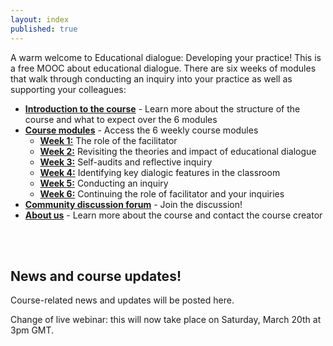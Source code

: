 ```yaml
---
layout: index
published: true
---
```


A warm welcome to Educational dialogue: Developing your practice! This is a free MOOC about educational dialogue. There are six weeks of modules that walk through conducting an inquiry into your practice as well as supporting your colleagues:
* **[Introduction to the course](https://mbrugha.github.io/course-in-a-box/modules/introduction/introduction/)** - Learn more about the structure of the course and what to expect over the 6 modules
* **[Course modules](https://mbrugha.github.io/course-in-a-box/modules/the%20course%20modules/wk-1/)** -  Access the 6 weekly course modules
  * **[Week 1:](https://mbrugha.github.io/course-in-a-box/modules/the%20course%20modules/wk-1/)** The role of the facilitator
  * **[Week 2:](https://mbrugha.github.io/course-in-a-box/modules/the%20course%20modules/wk-2/)** Revisiting the theories and impact of educational dialogue
  * **[Week 3:](https://mbrugha.github.io/course-in-a-box/modules/the%20course%20modules/wk-3/)** Self-audits and reflective inquiry
  * **[Week 4:](https://mbrugha.github.io/course-in-a-box/modules/the%20course%20modules/wk-4/)** Identifying key dialogic features in the classroom
  * **[Week 5:](https://mbrugha.github.io/course-in-a-box/modules/the%20course%20modules/wk-5/)** Conducting an inquiry
  * **[Week 6:](https://mbrugha.github.io/course-in-a-box/modules/the%20course%20modules/wk-6/)** Continuing the role of facilitator and your inquiries
* **[Community discussion forum](https://www.edudialogue.org/forum/?foro=signin#038;redirect_to=https%3A%2F%2Fwww.edudialogue.org%2Fforum%2Fdialogue-mooc-on-dialogue%2F)** - Join the discussion!
* **[About us](https://mbrugha.github.io/course-in-a-box/about-us/)** - Learn more about the course and contact the course creator  

<br/><br/>
## News and course updates!
Course-related news and updates will be posted here.

Change of live webinar: this will now take place on Saturday, March 20th at 3pm GMT.
